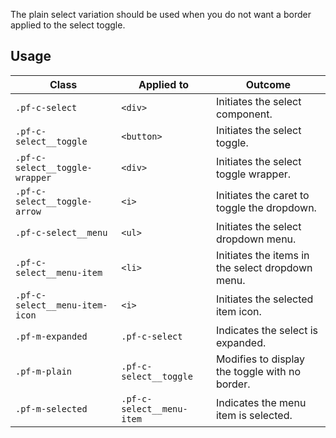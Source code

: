The plain select variation should be used when you do not want a border applied to the select toggle.

## Usage

| Class | Applied to | Outcome |
| -- | -- | -- |
| `.pf-c-select` | `<div>` |  Initiates the select component. |
| `.pf-c-select__toggle` | `<button>` |  Initiates the select toggle. |
| `.pf-c-select__toggle-wrapper` | `<div>` |  Initiates the select toggle wrapper. |
| `.pf-c-select__toggle-arrow` | `<i>` |  Initiates the caret to toggle the dropdown. |
| `.pf-c-select__menu` | `<ul>` |  Initiates the select dropdown menu. |
| `.pf-c-select__menu-item` | `<li>` |  Initiates the items in the select dropdown menu. |
| `.pf-c-select__menu-item-icon` | `<i>` |  Initiates the selected item icon. |
| `.pf-m-expanded` | `.pf-c-select` |  Indicates the select is expanded. |
| `.pf-m-plain` | `.pf-c-select__toggle` |  Modifies to display the toggle with no border. |
| `.pf-m-selected` | `.pf-c-select__menu-item` |  Indicates the menu item is selected. |
